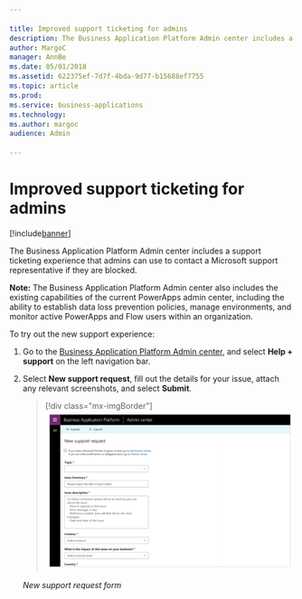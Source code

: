 ```yaml
---

title: Improved support ticketing for admins
description: The Business Application Platform Admin center includes a support ticketing experience that admins can use to contact a Microsoft support representative if they are blocked.
author: MargoC
manager: AnnBe
ms.date: 05/01/2018
ms.assetid: 622375ef-7d7f-4bda-9d77-b15688ef7755
ms.topic: article
ms.prod: 
ms.service: business-applications
ms.technology: 
ms.author: margoc
audience: Admin

---
```

#  Improved support ticketing for admins




[!include[banner](../../includes/banner.md)]

The Business Application Platform Admin center includes a support ticketing
experience that admins can use to contact a Microsoft support representative if
they are blocked.

**Note:** The Business Application Platform Admin center also includes the
existing capabilities of the current PowerApps admin center, including the
ability to establish data loss prevention policies, manage environments, and
monitor active PowerApps and Flow users within an organization.

To try out the new support experience:

1.  Go to the [Business Application Platform Admin
    center](https://go.microsoft.com/fwlink/?linkid=869111), and select **Help +
    support** on the left navigation bar.

2.  Select **New support request**, fill out the details for your issue, attach
    any relevant screenshots, and select **Submit**.

    > [!div class="mx-imgBorder"] 
    > ![A screenshot of a new support request form](media/improved-support-ticketing-admins-1.png "A screenshot of a new support request form")
    <!-- Picture 10 -->


    *New support request form*
